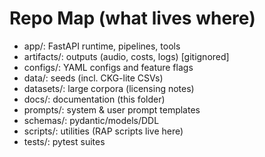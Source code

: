 # Repo Map (what lives where)
- app/: FastAPI runtime, pipelines, tools
- artifacts/: outputs (audio, costs, logs) [gitignored]
- configs/: YAML configs and feature flags
- data/: seeds (incl. CKG-lite CSVs)
- datasets/: large corpora (licensing notes)
- docs/: documentation (this folder)
- prompts/: system & user prompt templates
- schemas/: pydantic/models/DDL
- scripts/: utilities (RAP scripts live here)
- tests/: pytest suites
